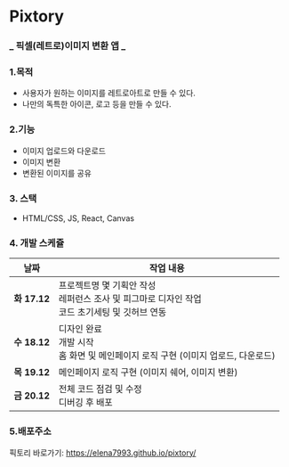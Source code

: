 # Pixtory

### _ 픽셀(레트로)이미지 변환 앱 _

### 1.목적

- 사용자가 원하는 이미지를 레트로아트로 만들 수 있다.
- 나만의 독특한 아이콘, 로고 등을 만들 수 있다.

### 2.기능

- 이미지 업로드와 다운로드
- 이미지 변환
- 변환된 이미지를 공유

### 3. 스택

- HTML/CSS, JS, React, Canvas

### 4. 개발 스케쥴

| 날짜         | 작업 내용                                                                                              |
| ------------ | ------------------------------------------------------------------------------------------------------ |
| **화 17.12** | 프로젝트명 몇 기획안 작성 <br> 레퍼런스 조사 및 피그마로 디자인 작업 <br> 코드 초기세팅 및 깃허브 연동 |
| **수 18.12** | 디자인 완료 <br> 개발 시작 <br> 홈 화면 및 메인페이지 로직 구현 (이미지 업로드, 다운로드)              |
| **목 19.12** | 메인페이지 로직 구현 (이미지 쉐어, 이미지 변환)                                                        |
| **금 20.12** | 전체 코드 점검 및 수정 <br> 디버깅 후 배포                                                             |

### 5.배포주소

픽토리 바로가기: <https://elena7993.github.io/pixtory/>
